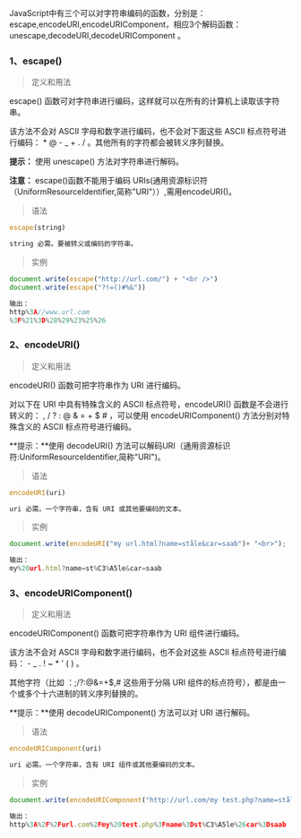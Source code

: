 JavaScript中有三个可以对字符串编码的函数，分别是： escape,encodeURI,encodeURIComponent，相应3个解码函数：unescape,decodeURI,decodeURIComponent 。

### 1、escape()

> 定义和用法

escape() 函数可对字符串进行编码，这样就可以在所有的计算机上读取该字符串。

该方法不会对 ASCII 字母和数字进行编码，也不会对下面这些 ASCII 标点符号进行编码： * @ - _ + . / 。其他所有的字符都会被转义序列替换。

**提示：** 使用 unescape() 方法对字符串进行解码。

**注意：** escape()函数不能用于编码 URIs(通用资源标识符（UniformResourceIdentifier,简称"URI"））,需用encodeURI()。

> 语法

```javascript
escape(string)

string 必需。要被转义或编码的字符串。
```

> 实例

```javascript
document.write(escape("http://url.com/") + "<br />")
document.write(escape("?!=()#%&"))

输出：
http%3A//www.url.com
%3F%21%3D%28%29%23%25%26
```

### 2、encodeURI()

>定义和用法

encodeURI() 函数可把字符串作为 URI 进行编码。

对以下在 URI 中具有特殊含义的 ASCII 标点符号，encodeURI() 函数是不会进行转义的： , / ? : @ & = + $ # ，可以使用 encodeURIComponent() 方法分别对特殊含义的 ASCII 标点符号进行编码。

**提示：**使用 decodeURI() 方法可以解码URI（通用资源标识符:UniformResourceIdentifier,简称"URI")。

>语法

```javascript
encodeURI(uri)

uri 必需。一个字符串，含有 URI 或其他要编码的文本。
```

>实例

```javascript
document.write(encodeURI("my url.html?name=ståle&car=saab")+ "<br>");

输出：
my%20url.html?name=st%C3%A5le&car=saab
```

### 3、encodeURIComponent()

> 定义和用法

encodeURIComponent() 函数可把字符串作为 URI 组件进行编码。

该方法不会对 ASCII 字母和数字进行编码，也不会对这些 ASCII 标点符号进行编码： - _ . ! ~ * ' ( ) 。

其他字符（比如 ：;/?:@&=+$,# 这些用于分隔 URI 组件的标点符号），都是由一个或多个十六进制的转义序列替换的。

**提示：**使用 decodeURIComponent() 方法可以对 URI 进行解码。

> 语法

```javascript
encodeURIComponent(uri)

uri 必需。一个字符串，含有 URI 组件或其他要编码的文本。
```

> 实例

```javascript
document.write(encodeURIComponent("http://url.com/my test.php?name=ståle&car=saab"));

输出：
http%3A%2F%2Furl.com%2Fmy%20test.php%3Fname%3Dst%C3%A5le%26car%3Dsaab
```

